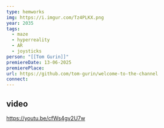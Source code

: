 ```yaml
---
type: hemworks
img: https://i.imgur.com/Tz4PLKX.png
year: 2035
tags:
  - maze
  - hyperreality
  - AR
  - joysticks
person: "[[Tom Gurin]]"
premiereDate: 13-06-2025
premierePlace:
url: https://github.com/tom-gurin/welcome-to-the-channel
connect:
---
```




## video 
https://youtu.be/cfWs4gv2U7w
